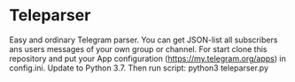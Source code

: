 # Teleparser
Easy and ordinary Telegram parser. You can get JSON-list all subscribers ans users messages of your own group or channel.
For start clone this repository and put your App configuration (https://my.telegram.org/apps) in config.ini.
Update to Python 3.7.
Then run script: python3 teleparser.py
